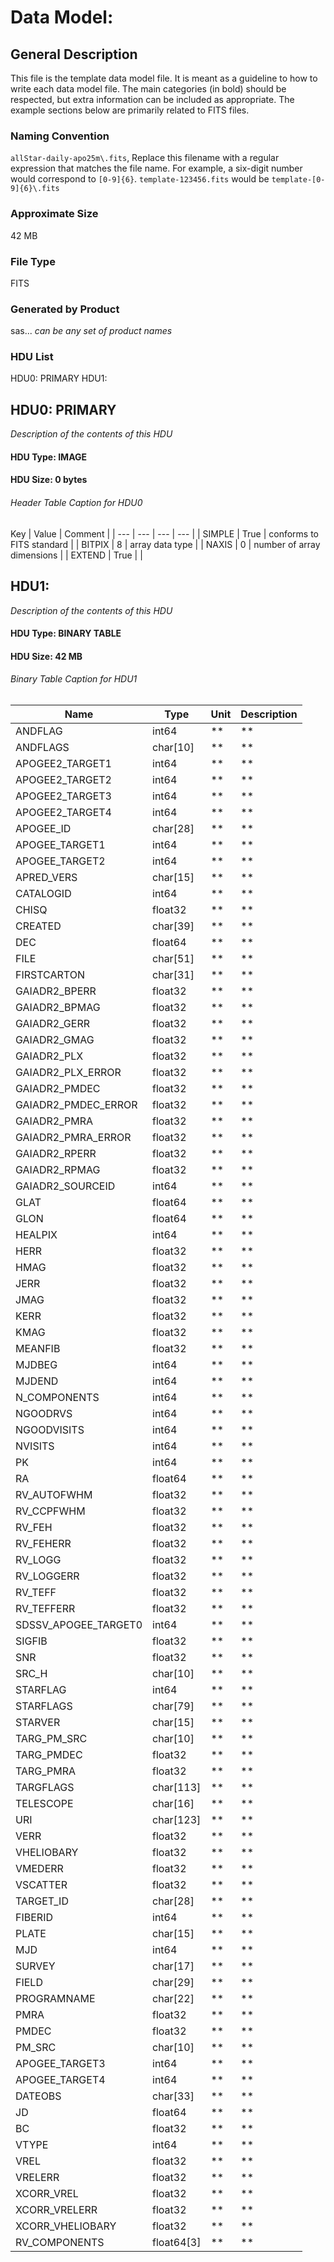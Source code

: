 # Data Model: 

## General Description
This file is the template data model file. It is meant as a guideline to how to write each data model file.  The main categories (in bold) should be respected, but extra information can be included as appropriate.  The example sections below are primarily related to FITS files.


### Naming Convention
`allStar-daily-apo25m\.fits`, Replace this filename with a regular expression that matches the file name.  For example, a six-digit number would correspond to `[0-9]{6}`.  `template-123456.fits` would be `template-[0-9]{6}\.fits`


### Approximate Size
42 MB

### File Type
FITS

### Generated by Product
sas... *can be any set of product names*

### HDU List
HDU0: PRIMARY
HDU1: 


## HDU0: PRIMARY
*Description of the contents of this HDU*

#### HDU Type: IMAGE
#### HDU Size:  0 bytes

###### Header Table Caption for HDU0
Key | Value | Comment | 
| --- | --- | --- | --- |
| SIMPLE | True | conforms to FITS standard |
| BITPIX | 8 | array data type |
| NAXIS | 0 | number of array dimensions |
| EXTEND | True |  |

## HDU1: 
*Description of the contents of this HDU*

#### HDU Type: BINARY TABLE
#### HDU Size:  42 MB

###### Binary Table Caption for HDU1
Name | Type | Unit | Description | 
| --- | --- | --- | --- | 
 | ANDFLAG | int64 | ** | ** | 
 | ANDFLAGS | char[10] | ** | ** | 
 | APOGEE2_TARGET1 | int64 | ** | ** | 
 | APOGEE2_TARGET2 | int64 | ** | ** | 
 | APOGEE2_TARGET3 | int64 | ** | ** | 
 | APOGEE2_TARGET4 | int64 | ** | ** | 
 | APOGEE_ID | char[28] | ** | ** | 
 | APOGEE_TARGET1 | int64 | ** | ** | 
 | APOGEE_TARGET2 | int64 | ** | ** | 
 | APRED_VERS | char[15] | ** | ** | 
 | CATALOGID | int64 | ** | ** | 
 | CHISQ | float32 | ** | ** | 
 | CREATED | char[39] | ** | ** | 
 | DEC | float64 | ** | ** | 
 | FILE | char[51] | ** | ** | 
 | FIRSTCARTON | char[31] | ** | ** | 
 | GAIADR2_BPERR | float32 | ** | ** | 
 | GAIADR2_BPMAG | float32 | ** | ** | 
 | GAIADR2_GERR | float32 | ** | ** | 
 | GAIADR2_GMAG | float32 | ** | ** | 
 | GAIADR2_PLX | float32 | ** | ** | 
 | GAIADR2_PLX_ERROR | float32 | ** | ** | 
 | GAIADR2_PMDEC | float32 | ** | ** | 
 | GAIADR2_PMDEC_ERROR | float32 | ** | ** | 
 | GAIADR2_PMRA | float32 | ** | ** | 
 | GAIADR2_PMRA_ERROR | float32 | ** | ** | 
 | GAIADR2_RPERR | float32 | ** | ** | 
 | GAIADR2_RPMAG | float32 | ** | ** | 
 | GAIADR2_SOURCEID | int64 | ** | ** | 
 | GLAT | float64 | ** | ** | 
 | GLON | float64 | ** | ** | 
 | HEALPIX | int64 | ** | ** | 
 | HERR | float32 | ** | ** | 
 | HMAG | float32 | ** | ** | 
 | JERR | float32 | ** | ** | 
 | JMAG | float32 | ** | ** | 
 | KERR | float32 | ** | ** | 
 | KMAG | float32 | ** | ** | 
 | MEANFIB | float32 | ** | ** | 
 | MJDBEG | int64 | ** | ** | 
 | MJDEND | int64 | ** | ** | 
 | N_COMPONENTS | int64 | ** | ** | 
 | NGOODRVS | int64 | ** | ** | 
 | NGOODVISITS | int64 | ** | ** | 
 | NVISITS | int64 | ** | ** | 
 | PK | int64 | ** | ** | 
 | RA | float64 | ** | ** | 
 | RV_AUTOFWHM | float32 | ** | ** | 
 | RV_CCPFWHM | float32 | ** | ** | 
 | RV_FEH | float32 | ** | ** | 
 | RV_FEHERR | float32 | ** | ** | 
 | RV_LOGG | float32 | ** | ** | 
 | RV_LOGGERR | float32 | ** | ** | 
 | RV_TEFF | float32 | ** | ** | 
 | RV_TEFFERR | float32 | ** | ** | 
 | SDSSV_APOGEE_TARGET0 | int64 | ** | ** | 
 | SIGFIB | float32 | ** | ** | 
 | SNR | float32 | ** | ** | 
 | SRC_H | char[10] | ** | ** | 
 | STARFLAG | int64 | ** | ** | 
 | STARFLAGS | char[79] | ** | ** | 
 | STARVER | char[15] | ** | ** | 
 | TARG_PM_SRC | char[10] | ** | ** | 
 | TARG_PMDEC | float32 | ** | ** | 
 | TARG_PMRA | float32 | ** | ** | 
 | TARGFLAGS | char[113] | ** | ** | 
 | TELESCOPE | char[16] | ** | ** | 
 | URI | char[123] | ** | ** | 
 | VERR | float32 | ** | ** | 
 | VHELIOBARY | float32 | ** | ** | 
 | VMEDERR | float32 | ** | ** | 
 | VSCATTER | float32 | ** | ** | 
 | TARGET_ID | char[28] | ** | ** | 
 | FIBERID | int64 | ** | ** | 
 | PLATE | char[15] | ** | ** | 
 | MJD | int64 | ** | ** | 
 | SURVEY | char[17] | ** | ** | 
 | FIELD | char[29] | ** | ** | 
 | PROGRAMNAME | char[22] | ** | ** | 
 | PMRA | float32 | ** | ** | 
 | PMDEC | float32 | ** | ** | 
 | PM_SRC | char[10] | ** | ** | 
 | APOGEE_TARGET3 | int64 | ** | ** | 
 | APOGEE_TARGET4 | int64 | ** | ** | 
 | DATEOBS | char[33] | ** | ** | 
 | JD | float64 | ** | ** | 
 | BC | float32 | ** | ** | 
 | VTYPE | int64 | ** | ** | 
 | VREL | float32 | ** | ** | 
 | VRELERR | float32 | ** | ** | 
 | XCORR_VREL | float32 | ** | ** | 
 | XCORR_VRELERR | float32 | ** | ** | 
 | XCORR_VHELIOBARY | float32 | ** | ** | 
 | RV_COMPONENTS | float64[3] | ** | ** | 
